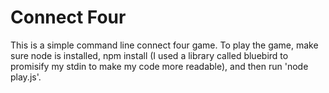 # Connect Four

This is a simple command line connect four game.  To play the game, make sure node is installed, npm install (I used a library called bluebird to promisify my stdin to make my code more readable), and then run 'node play.js'.